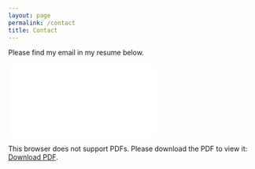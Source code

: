 ```yaml
---
layout: page
permalink: /contact
title: Contact
---
```

Please find my email in my resume below.

<object data="https://062a1bd9-4a43-43bb-9ca0-6f608ebe30a3.usrfiles.com/ugd/062a1b_07bd2a242cb14656a44e53a0ac4d6aea.pdf" width="800" height="1050">
    <embed src=".https://062a1bd9-4a43-43bb-9ca0-6f608ebe30a3.usrfiles.com/ugd/062a1b_07bd2a242cb14656a44e53a0ac4d6aea.pdf">
        <p>This browser does not support PDFs. Please download the PDF to view it: <a href="https://062a1bd9-4a43-43bb-9ca0-6f608ebe30a3.usrfiles.com/ugd/062a1b_07bd2a242cb14656a44e53a0ac4d6aea.pdf">Download PDF</a>.</p>
    </embed>
</object>




